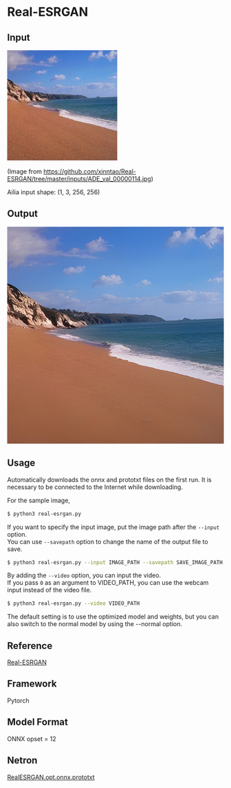 # Real-ESRGAN

## Input

![Input](input.jpg)

(Image from https://github.com/xinntao/Real-ESRGAN/tree/master/inputs/ADE_val_00000114.jpg)

Ailia input shape: (1, 3, 256, 256)

## Output

![Output](output.jpg)

## Usage

Automatically downloads the onnx and prototxt files on the first run. It is necessary to be connected to the Internet
while downloading.

For the sample image,

``` bash
$ python3 real-esrgan.py
```

If you want to specify the input image, put the image path after the `--input` option.  
You can use `--savepath` option to change the name of the output file to save.

```bash
$ python3 real-esrgan.py --input IMAGE_PATH --savepath SAVE_IMAGE_PATH
```

By adding the `--video` option, you can input the video.   
If you pass `0` as an argument to VIDEO_PATH, you can use the webcam input instead of the video file.

```bash
$ python3 real-esrgan.py --video VIDEO_PATH
```

The default setting is to use the optimized model and weights, but you can also switch to the normal model by using the
--normal option.

## Reference

[Real-ESRGAN](https://github.com/xinntao/Real-ESRGAN)

## Framework

Pytorch

## Model Format

ONNX opset = 12

## Netron

[RealESRGAN.opt.onnx.prototxt](https://netron.app/?url=https://storage.googleapis.com/ailia-models/real-esrgan/RealESRGAN.opt.onnx.prototxt)
